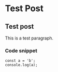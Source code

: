 # Test Post

## Test post

This is a test paragraph.

### Code snippet
```
const a = 'b';
console.log(a);
```

